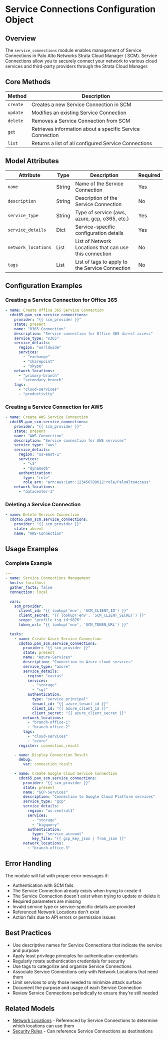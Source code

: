 # Service Connections Configuration Object

## Overview

The `service_connections` module enables management of Service Connections in Palo Alto Networks
Strata Cloud Manager ( SCM). Service Connections allow you to securely connect your network to
various cloud services and third-party providers through the Strata Cloud Manager.

## Core Methods

| Method   | Description                                               |
| -------- | --------------------------------------------------------- |
| `create` | Creates a new Service Connection in SCM                   |
| `update` | Modifies an existing Service Connection                   |
| `delete` | Removes a Service Connection from SCM                     |
| `get`    | Retrieves information about a specific Service Connection |
| `list`   | Returns a list of all configured Service Connections      |

## Model Attributes

| Attribute           | Type   | Description                                            | Required |
| ------------------- | ------ | ------------------------------------------------------ | -------- |
| `name`              | String | Name of the Service Connection                         | Yes      |
| `description`       | String | Description of the Service Connection                  | No       |
| `service_type`      | String | Type of service (aws, azure, gcp, o365, etc.)          | Yes      |
| `service_details`   | Dict   | Service-specific configuration details                 | Yes      |
| `network_locations` | List   | List of Network Locations that can use this connection | No       |
| `tags`              | List   | List of tags to apply to the Service Connection        | No       |

## Configuration Examples

### Creating a Service Connection for Office 365

```yaml
- name: Create Office 365 Service Connection
  cdot65.pan_scm.service_connections:
    provider: "{{ scm_provider }}"
    state: present
    name: "O365-Connection"
    description: "Service connection for Office 365 direct access"
    service_type: "o365"
    service_details:
      region: "worldwide"
      services:
        - "exchange"
        - "sharepoint"
        - "skype"
    network_locations:
      - "primary-branch"
      - "secondary-branch"
    tags: 
      - "cloud-services"
      - "productivity"
```

### Creating a Service Connection for AWS

```yaml
- name: Create AWS Service Connection
  cdot65.pan_scm.service_connections:
    provider: "{{ scm_provider }}"
    state: present
    name: "AWS-Connection"
    description: "Service connection for AWS services"
    service_type: "aws"
    service_details:
      region: "us-east-1"
      services:
        - "s3"
        - "dynamodb"
      authentication:
        type: "role"
        role_arn: "arn:aws:iam::123456789012:role/PaloAltoAccess"
    network_locations:
      - "datacenter-1"
```

### Deleting a Service Connection

```yaml
- name: Delete Service Connection
  cdot65.pan_scm.service_connections:
    provider: "{{ scm_provider }}"
    state: absent
    name: "AWS-Connection"
```

## Usage Examples

### Complete Example

```yaml
---
- name: Service Connections Management
  hosts: localhost
  gather_facts: false
  connection: local
  
  vars:
    scm_provider:
      client_id: "{{ lookup('env', 'SCM_CLIENT_ID') }}"
      client_secret: "{{ lookup('env', 'SCM_CLIENT_SECRET') }}"
      scope: "profile tsg_id:9876"
      token_url: "{{ lookup('env', 'SCM_TOKEN_URL') }}"
  
  tasks:
    - name: Create Azure Service Connection
      cdot65.pan_scm.service_connections:
        provider: "{{ scm_provider }}"
        state: present
        name: "Azure-Services"
        description: "Connection to Azure cloud services"
        service_type: "azure"
        service_details:
          region: "eastus"
          services:
            - "storage"
            - "sql"
          authentication:
            type: "service_principal"
            tenant_id: "{{ azure_tenant_id }}"
            client_id: "{{ azure_client_id }}"
            client_secret: "{{ azure_client_secret }}"
        network_locations:
          - "branch-office-1"
          - "branch-office-2"
        tags:
          - "cloud-services"
          - "azure"
      register: connection_result
    
    - name: Display Connection Result
      debug:
        var: connection_result
    
    - name: Create Google Cloud Service Connection
      cdot65.pan_scm.service_connections:
        provider: "{{ scm_provider }}"
        state: present
        name: "GCP-Services"
        description: "Connection to Google Cloud Platform services"
        service_type: "gcp"
        service_details:
          region: "us-central1"
          services:
            - "storage"
            - "bigquery"
          authentication:
            type: "service_account"
            key_file: "{{ gcp_key_json | from_json }}"
        network_locations:
          - "branch-office-3"
```

## Error Handling

The module will fail with proper error messages if:

- Authentication with SCM fails
- The Service Connection already exists when trying to create it
- The Service Connection doesn't exist when trying to update or delete it
- Required parameters are missing
- Invalid service type or service-specific details are provided
- Referenced Network Locations don't exist
- Action fails due to API errors or permission issues

## Best Practices

- Use descriptive names for Service Connections that indicate the service and purpose
- Apply least privilege principles for authentication credentials
- Regularly rotate authentication credentials for security
- Use tags to categorize and organize Service Connections
- Associate Service Connections only with Network Locations that need them
- Limit services to only those needed to minimize attack surface
- Document the purpose and usage of each Service Connection
- Review Service Connections periodically to ensure they're still needed

## Related Models

- [Network Locations](network_locations.md) - Referenced by Service Connections to determine which
  locations can use them
- [Security Rules](security_rule.md) - Can reference Service Connections as destinations

